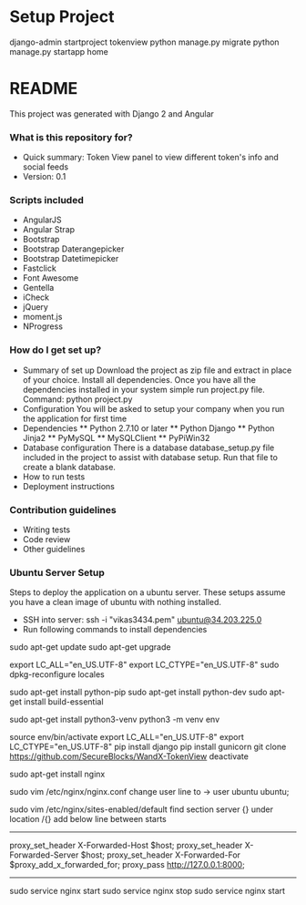 # Setup Project
django-admin startproject tokenview
python manage.py migrate
python manage.py startapp home

# README #

This project was generated with Django 2 and Angular

### What is this repository for? ###

* Quick summary: Token View panel to view different token's info and social feeds
* Version: 0.1

### Scripts included ###

* AngularJS
* Angular Strap
* Bootstrap
* Bootstrap Daterangepicker
* Bootstrap Datetimepicker
* Fastclick
* Font Awesome
* Gentella
* iCheck
* jQuery
* moment.js
* NProgress

### How do I get set up? ###

* Summary of set up
Download the project as zip file and extract in place of your choice.
Install all dependencies.
Once you have all the dependencies installed in your system simple run project.py file.
Command: python project.py
* Configuration
You will be asked to setup your company when you run the application for first time
* Dependencies
** Python 2.7.10 or later
** Python Django
** Python Jinja2
** PyMySQL
** MySQLClient
** PyPiWin32
* Database configuration
There is a database database_setup.py file included in the project to assist with database setup. Run that file to create a blank database.
* How to run tests
* Deployment instructions

### Contribution guidelines ###

* Writing tests
* Code review
* Other guidelines

### Ubuntu Server Setup ###

Steps to deploy the application on a ubuntu server. These setups assume you have a clean image of ubuntu with nothing installed.

* SSH into server: ssh -i "vikas3434.pem" ubuntu@34.203.225.0
* Run following commands to install dependencies

sudo apt-get update
sudo apt-get upgrade

export LC_ALL="en_US.UTF-8"
export LC_CTYPE="en_US.UTF-8"
sudo dpkg-reconfigure locales

sudo apt-get install python-pip
sudo apt-get install python-dev
sudo apt-get install build-essential

sudo apt-get install python3-venv
python3 -m venv env

source env/bin/activate
export LC_ALL="en_US.UTF-8"
export LC_CTYPE="en_US.UTF-8"
pip install django
pip install gunicorn
git clone https://github.com/SecureBlocks/WandX-TokenView
deactivate

sudo apt-get install nginx

sudo vim /etc/nginx/nginx.conf
change user line to -> user ubuntu ubuntu;

sudo vim /etc/nginx/sites-enabled/default
find section server {}
under location /{} add below line between starts
************************
proxy_set_header X-Forwarded-Host $host;
proxy_set_header X-Forwarded-Server $host;
proxy_set_header X-Forwarded-For $proxy_add_x_forwarded_for;
proxy_pass http://127.0.0.1:8000;
************************
sudo service nginx start
sudo service nginx stop
sudo service nginx start


